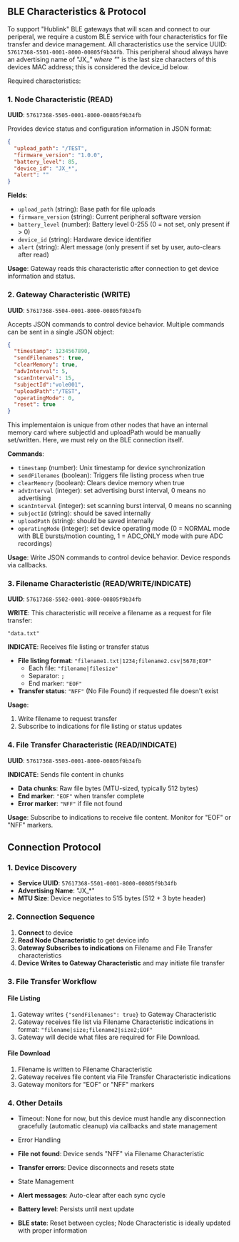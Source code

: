## BLE Characteristics & Protocol

To support "Hublink" BLE gateways that will scan and connect to our periperal, we require a custom BLE service with four characteristics for file transfer and device management. All characteristics use the service UUID: `57617368-5501-0001-8000-00805f9b34fb`. This peripheral shoud always have an advertising name of "JX_*" where "*" is the last size characters of this devices MAC address; this is considered the device_id below.

Required characteristics:

### 1. Node Characteristic (READ)
**UUID**: `57617368-5505-0001-8000-00805f9b34fb`

Provides device status and configuration information in JSON format:
```json
{
  "upload_path": "/TEST",
  "firmware_version": "1.0.0",
  "battery_level": 85,
  "device_id": "JX_*",
  "alert": ""
}
```

**Fields**:
- `upload_path` (string): Base path for file uploads
- `firmware_version` (string): Current peripheral software version
- `battery_level` (number): Battery level 0-255 (0 = not set, only present if > 0)
- `device_id` (string): Hardware device identifier
- `alert` (string): Alert message (only present if set by user, auto-clears after read)

**Usage**: Gateway reads this characteristic after connection to get device information and status.

### 2. Gateway Characteristic (WRITE)
**UUID**: `57617368-5504-0001-8000-00805f9b34fb`

Accepts JSON commands to control device behavior. Multiple commands can be sent in a single JSON object:

```json
{
  "timestamp": 1234567890,
  "sendFilenames": true,
  "clearMemory": true,
  "advInterval": 5,
  "scanInterval": 15,
  "subjectId":"vole001",
  "uploadPath":"/TEST",
  "operatingMode": 0,
  "reset": true
}
```

This implementaion is unique from other nodes that have an internal memory card where subjectId and uploadPath would be manually set/written. Here, we must rely on the BLE connection itself.

**Commands**:
- `timestamp` (number): Unix timestamp for device synchronization
- `sendFilenames` (boolean): Triggers file listing process when true
- `clearMemory` (boolean): Clears device memory when true
- `advInterval` (integer): set advertising burst interval, 0 means no advertising
- `scanInterval` (integer): set scanning burst interval, 0 means no scanning
- `subjectId` (string): should be saved internally
- `uploadPath` (string): should be saved internally
- `operatingMode` (integer): set device operating mode (0 = NORMAL mode with BLE bursts/motion counting, 1 = ADC_ONLY mode with pure ADC recordings)

**Usage**: Write JSON commands to control device behavior. Device responds via callbacks.

### 3. Filename Characteristic (READ/WRITE/INDICATE)
**UUID**: `57617368-5502-0001-8000-00805f9b34fb`

**WRITE**: This characteristic will receive a filename as a request for file transfer:
```
"data.txt"
```

**INDICATE**: Receives file listing or transfer status
- **File listing format**: `"filename1.txt|1234;filename2.csv|5678;EOF"`
  - Each file: `"filename|filesize"`
  - Separator: `;`
  - End marker: `"EOF"`
- **Transfer status**: `"NFF"` (No File Found) if requested file doesn't exist

**Usage**: 
1. Write filename to request transfer
2. Subscribe to indications for file listing or status updates

### 4. File Transfer Characteristic (READ/INDICATE)
**UUID**: `57617368-5503-0001-8000-00805f9b34fb`

**INDICATE**: Sends file content in chunks
- **Data chunks**: Raw file bytes (MTU-sized, typically 512 bytes)
- **End marker**: `"EOF"` when transfer complete
- **Error marker**: `"NFF"` if file not found

**Usage**: Subscribe to indications to receive file content. Monitor for "EOF" or "NFF" markers.

## Connection Protocol

### 1. Device Discovery
- **Service UUID**: `57617368-5501-0001-8000-00805f9b34fb`
- **Advertising Name**: "JX_*"
- **MTU Size**: Device negotiates to 515 bytes (512 + 3 byte header)

### 2. Connection Sequence
1. **Connect** to device
2. **Read Node Characteristic** to get device info
3. **Gateway Subscribes to indications** on Filename and File Transfer characteristics
4. **Device Writes to Gateway Characteristic** and may initiate file transfer

### 3. File Transfer Workflow

#### File Listing
1. Gateway writes `{"sendFilenames": true}` to Gateway Characteristic
2. Gateway receives file list via Filename Characteristic indications in format: `"filename|size;filename2|size2;EOF"`
3. Gateway will decide what files are required for File Download.

#### File Download
1. Filename is written to Filename Characteristic
2. Gateway receives file content via File Transfer Characteristic indications
3. Gateway monitors for "EOF" or "NFF" markers

### 4. Other Details

- Timeout: None for now, but this device must handle any disconnection gracefully (automatic cleanup) via callbacks and state management

- Error Handling
- **File not found**: Device sends "NFF" via Filename Characteristic
- **Transfer errors**: Device disconnects and resets state

- State Management
- **Alert messages**: Auto-clear after each sync cycle
- **Battery level**: Persists until next update
- **BLE state**: Reset between cycles; Node Characteristic is ideally updated with proper information